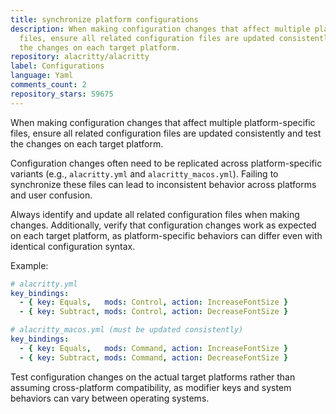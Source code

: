 ```yaml
---
title: synchronize platform configurations
description: When making configuration changes that affect multiple platform-specific
  files, ensure all related configuration files are updated consistently and test
  the changes on each target platform.
repository: alacritty/alacritty
label: Configurations
language: Yaml
comments_count: 2
repository_stars: 59675
---
```


When making configuration changes that affect multiple platform-specific files, ensure all related configuration files are updated consistently and test the changes on each target platform.

Configuration changes often need to be replicated across platform-specific variants (e.g., `alacritty.yml` and `alacritty_macos.yml`). Failing to synchronize these files can lead to inconsistent behavior across platforms and user confusion.

Always identify and update all related configuration files when making changes. Additionally, verify that configuration changes work as expected on each target platform, as platform-specific behaviors can differ even with identical configuration syntax.

Example:
```yaml
# alacritty.yml
key_bindings:
  - { key: Equals,   mods: Control, action: IncreaseFontSize }
  - { key: Subtract, mods: Control, action: DecreaseFontSize }

# alacritty_macos.yml (must be updated consistently)
key_bindings:
  - { key: Equals,   mods: Command, action: IncreaseFontSize }
  - { key: Subtract, mods: Command, action: DecreaseFontSize }
```

Test configuration changes on the actual target platforms rather than assuming cross-platform compatibility, as modifier keys and system behaviors can vary between operating systems.